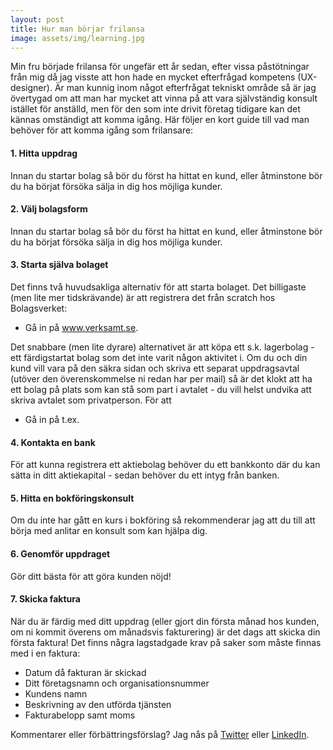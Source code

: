 ```yaml
---
layout: post
title: Hur man börjar frilansa
image: assets/img/learning.jpg
---
```

Min fru började frilansa för ungefär ett år sedan, efter vissa påstötningar från mig då jag visste att hon hade en mycket efterfrågad kompetens (UX-designer). Är man kunnig inom något efterfrågat tekniskt område så är jag övertygad om att man har mycket att vinna på att vara självständig konsult istället för anställd, men för den som inte drivit företag tidigare kan det kännas omständigt att komma igång. Här följer en kort guide till vad man behöver för att komma igång som frilansare: 

#### 1. Hitta uppdrag
Innan du startar bolag så bör du först ha hittat en kund, eller åtminstone bör du ha börjat försöka sälja in dig hos möjliga kunder.

#### 2. Välj bolagsform
Innan du startar bolag så bör du först ha hittat en kund, eller åtminstone bör du ha börjat försöka sälja in dig hos möjliga kunder.

#### 3. Starta själva bolaget
Det finns två huvudsakliga alternativ för att starta bolaget. Det billigaste (men lite mer tidskrävande) är att registrera det från scratch hos Bolagsverket:
- Gå in på www.verksamt.se.

Det snabbare (men lite dyrare) alternativet är att köpa ett s.k. lagerbolag - ett färdigstartat bolag som det inte varit någon aktivitet i. Om du och din kund vill vara på den säkra sidan och skriva ett separat uppdragsavtal (utöver den överenskommelse ni redan har per mail) så är det klokt att ha ett bolag på plats som kan stå som part i avtalet - du vill helst undvika att skriva avtalet som privatperson. För att  
- Gå in på t.ex.

#### 4. Kontakta en bank
För att kunna registrera ett aktiebolag behöver du ett bankkonto där du kan sätta in ditt aktiekapital - sedan behöver du ett intyg från banken.

#### 5. Hitta en bokföringskonsult
Om du inte har gått en kurs i bokföring så rekommenderar jag att du till att börja med anlitar en konsult som kan hjälpa dig. 

#### 6. Genomför uppdraget
Gör ditt bästa för att göra kunden nöjd!

#### 7. Skicka faktura
När du är färdig med ditt uppdrag (eller gjort din första månad hos kunden, om ni kommit överens om månadsvis fakturering) är det dags att skicka din första faktura! Det finns några lagstadgade krav på saker som måste finnas med i en faktura:
- Datum då fakturan är skickad
- Ditt företagsnamn och organisationsnummer
- Kundens namn
- Beskrivning av den utförda tjänsten
- Fakturabelopp samt moms


Kommentarer eller förbättringsförslag? Jag nås på [Twitter](https://twitter.com/JensBackbom) eller [LinkedIn](https://www.linkedin.com/in/jensbackbom/).
